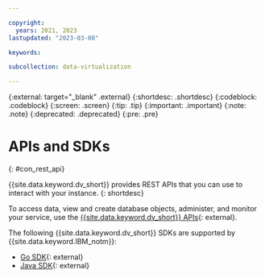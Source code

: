 ```yaml
---

copyright:
  years: 2021, 2023
lastupdated: "2023-03-08"

keywords:

subcollection: data-virtualization

---
```


{:external: target="_blank" .external}
{:shortdesc: .shortdesc}
{:codeblock: .codeblock}
{:screen: .screen}
{:tip: .tip}
{:important: .important}
{:note: .note}
{:deprecated: .deprecated}
{:pre: .pre}

# APIs and SDKs
{: #con_rest_api}

{{site.data.keyword.dv_short}} provides REST APIs that you can use to interact with your instance.
{: shortdesc}

To access data, view and create database objects, administer, and monitor your service, use the [{{site.data.keyword.dv_short}} APIs](https://cloud.ibm.com/apidocs/data-virtualization-on-cloud){: external}.

The following {{site.data.keyword.dv_short}} SDKs are supported by {{site.data.keyword.IBM_notm}}:

* [Go SDK](https://github.com/IBM/data-virtualization-on-cloud-go-sdk/){: external}
* [Java SDK](https://github.com/IBM/data-virtualization-on-cloud-java-sdk/){: external}
